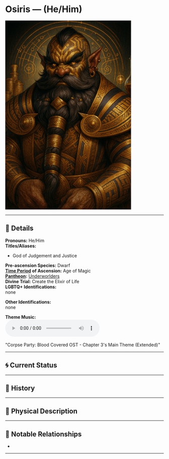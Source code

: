 # Osiris — (He/Him)

<!-- Optional -->
<img src="osiris.jpg" alt="Osiris" style="height: 600px; width: auto;" />

---

## 📕 Details
**Pronouns:** He/Him  
**Titles/Aliases:**  
  - God of Judgement and Justice  

**Pre-ascension Species:** Dwarf  
**[Time Period](../../history/time_periods/) of Ascension:** Age of Magic  
**[Pantheon](../../../pantheons):** [Underworlders](../../../pantheons/underworlders/index.md)  
**Divine Trial:** Create the Elixir of Life  
**LGBTQ+ Identifications:**  
  none  

**Other Identifications:**  
  none  

**Theme Music:**  
<audio controls>
  <source src="osiris_|_corpse_party:_blood_covered_ost_-_chapter_3's_main_theme_(extended).mp4" type="audio/mpeg">
  Your browser does not support the audio element.
</audio>

"Corpse Party: Blood Covered OST - Chapter 3's Main Theme (Extended)"  




---

## 🌀 Current Status


---

## 📜 History


---

## 👤 Physical Description


---
## 🧩 Notable Relationships
  -   

---
